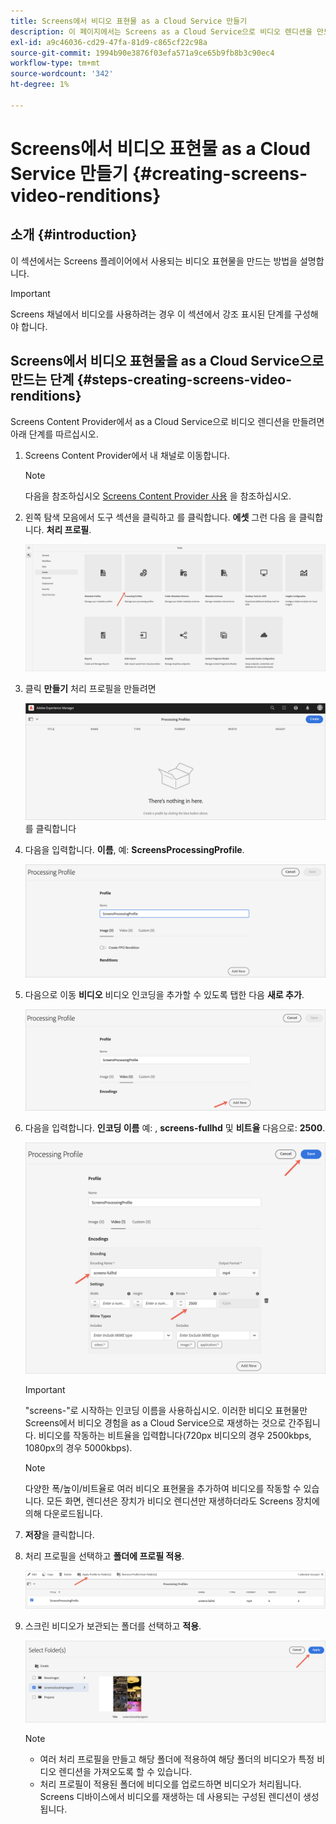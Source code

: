 ```yaml
---
title: Screens에서 비디오 표현물 as a Cloud Service 만들기
description: 이 페이지에서는 Screens as a Cloud Service으로 비디오 렌디션을 만드는 방법에 대해 설명합니다.
exl-id: a9c46036-cd29-47fa-81d9-c865cf22c98a
source-git-commit: 1994b90e3876f03efa571a9ce65b9fb8b3c90ec4
workflow-type: tm+mt
source-wordcount: '342'
ht-degree: 1%

---
```


# Screens에서 비디오 표현물 as a Cloud Service 만들기 {#creating-screens-video-renditions}

## 소개 {#introduction}

이 섹션에서는 Screens 플레이어에서 사용되는 비디오 표현물을 만드는 방법을 설명합니다.

>[!IMPORTANT]
>Screens 채널에서 비디오를 사용하려는 경우 이 섹션에서 강조 표시된 단계를 구성해야 합니다.

## Screens에서 비디오 표현물을 as a Cloud Service으로 만드는 단계 {#steps-creating-screens-video-renditions}

Screens Content Provider에서 as a Cloud Service으로 비디오 렌디션을 만들려면 아래 단계를 따르십시오.

1. Screens Content Provider에서 내 채널로 이동합니다.

   >[!NOTE]
   >다음을 참조하십시오 [Screens Content Provider 사용](https://experienceleague.adobe.com/docs/experience-manager-cloud-service/content/screens-as-cloud-service/configure-screens-cloud/using-screens-content-provider.html?lang=en#screens-content-provider) 을 참조하십시오.

1. 왼쪽 탐색 모음에서 도구 섹션을 클릭하고 를 클릭합니다. **에셋** 그런 다음 을 클릭합니다. **처리 프로필**.

   ![처리 프로필 클릭](/help/screens-cloud/assets/configure/screens-cp-3.png)

1. 클릭 **만들기** 처리 프로필을 만들려면

   ![만들기](/help/screens-cloud/assets/configure/screens-video-2.png)를 클릭합니다

1. 다음을 입력합니다. **이름**, 예: **ScreensProcessingProfile**.

   ![](/help/screens-cloud/assets/configure/screens-video-3.png)

1. 다음으로 이동 **비디오** 비디오 인코딩을 추가할 수 있도록 탭한 다음 **새로 추가**.

   ![](/help/screens-cloud/assets/configure/screens-video-4a.png)

1. 다음을 입력합니다. **인코딩 이름** 예: , **screens-fullhd** 및 **비트율** 다음으로: **2500**.

   ![](/help/screens-cloud/assets/configure/screens-video-4.png)

   >[!IMPORTANT]
   >&quot;screens-&quot;로 시작하는 인코딩 이름을 사용하십시오. 이러한 비디오 표현물만 Screens에서 비디오 경험을 as a Cloud Service으로 재생하는 것으로 간주됩니다. 비디오를 작동하는 비트율을 입력합니다(720px 비디오의 경우 2500kbps, 1080px의 경우 5000kbps).

   >[!NOTE]
   >다양한 폭/높이/비트율로 여러 비디오 표현물을 추가하여 비디오를 작동할 수 있습니다. 모든 화면, 렌디션은 장치가 비디오 렌디션만 재생하더라도 Screens 장치에 의해 다운로드됩니다.

1. **저장**&#x200B;을 클릭합니다.

1. 처리 프로필을 선택하고 **폴더에 프로필 적용**.

   ![폴더에 프로필 적용](/help/screens-cloud/assets/configure/screens-video-5.png)

1. 스크린 비디오가 보관되는 폴더를 선택하고 **적용**.

   ![적용 을 클릭합니다](/help/screens-cloud/assets/configure/screens-video-6.png)

   >[!NOTE]
   >
   >* 여러 처리 프로필을 만들고 해당 폴더에 적용하여 해당 폴더의 비디오가 특정 비디오 렌디션을 가져오도록 할 수 있습니다.
   >* 처리 프로필이 적용된 폴더에 비디오를 업로드하면 비디오가 처리됩니다. Screens 디바이스에서 비디오를 재생하는 데 사용되는 구성된 렌디션이 생성됩니다.
